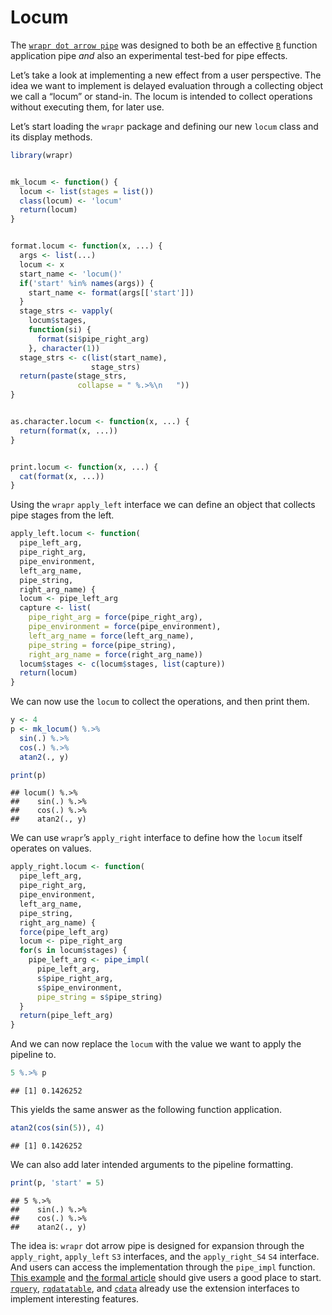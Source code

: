 Locum
================

The [`wrapr dot arrow
pipe`](https://journal.r-project.org/archive/2018/RJ-2018-042/index.html)
was designed to both be an effective [`R`](https://www.r-project.org)
function application pipe *and* also an experimental test-bed for pipe
effects.

Let’s take a look at implementing a new effect from a user perspective.
The idea we want to implement is delayed evaluation through a collecting
object we call a “locum” or stand-in. The locum is intended to collect
operations without executing them, for later use.

Let’s start loading the `wrapr` package and defining our new `locum`
class and its display methods.

``` r
library(wrapr)


mk_locum <- function() {
  locum <- list(stages = list())
  class(locum) <- 'locum'
  return(locum)
}


format.locum <- function(x, ...) {
  args <- list(...)
  locum <- x
  start_name <- 'locum()'
  if('start' %in% names(args)) {
    start_name <- format(args[['start']])
  }
  stage_strs <- vapply(
    locum$stages,
    function(si) {
      format(si$pipe_right_arg)
    }, character(1))
  stage_strs <- c(list(start_name), 
                  stage_strs)
  return(paste(stage_strs, 
               collapse = " %.>%\n   "))
}


as.character.locum <- function(x, ...) {
  return(format(x, ...))
}


print.locum <- function(x, ...) {
  cat(format(x, ...))
}
```

Using the `wrapr` `apply_left` interface we can define an object that
collects pipe stages from the left.

``` r
apply_left.locum <- function(
  pipe_left_arg,
  pipe_right_arg,
  pipe_environment,
  left_arg_name,
  pipe_string,
  right_arg_name) {
  locum <- pipe_left_arg
  capture <- list(
    pipe_right_arg = force(pipe_right_arg),
    pipe_environment = force(pipe_environment),
    left_arg_name = force(left_arg_name),
    pipe_string = force(pipe_string),
    right_arg_name = force(right_arg_name))
  locum$stages <- c(locum$stages, list(capture))
  return(locum)
}
```

We can now use the `locum` to collect the operations, and then print
them.

``` r
y <- 4
p <- mk_locum() %.>% 
  sin(.) %.>% 
  cos(.) %.>% 
  atan2(., y)

print(p)
```

    ## locum() %.>%
    ##    sin(.) %.>%
    ##    cos(.) %.>%
    ##    atan2(., y)

We can use `wrapr`’s `apply_right` interface to define how the `locum`
itself operates on values.

``` r
apply_right.locum <- function(
  pipe_left_arg,
  pipe_right_arg,
  pipe_environment,
  left_arg_name,
  pipe_string,
  right_arg_name) {
  force(pipe_left_arg)
  locum <- pipe_right_arg
  for(s in locum$stages) {
    pipe_left_arg <- pipe_impl(
      pipe_left_arg,
      s$pipe_right_arg,
      s$pipe_environment,
      pipe_string = s$pipe_string) 
  }
  return(pipe_left_arg)
}
```

And we can now replace the `locum` with the value we want to apply the
pipeline to.

``` r
5 %.>% p
```

    ## [1] 0.1426252

This yields the same answer as the following function application.

``` r
atan2(cos(sin(5)), 4)
```

    ## [1] 0.1426252

We can also add later intended arguments to the pipeline formatting.

``` r
print(p, 'start' = 5)
```

    ## 5 %.>%
    ##    sin(.) %.>%
    ##    cos(.) %.>%
    ##    atan2(., y)

The idea is: `wrapr` dot arrow pipe is designed for expansion through
the `apply_right`, `apply_left` `S3` interfaces, and the
`apply_right_S4` `S4` interface. And users can access the implementation
through the `pipe_impl` function. [This
example](https://github.com/WinVector/wrapr/blob/master/Examples/Locum/Locum.md)
and [the formal
article](https://journal.r-project.org/archive/2018/RJ-2018-042/index.html)
should give users a good place to start.
[`rquery`](https://github.com/WinVector/rquery),
[`rqdatatable`](https://github.com/WinVector/rqdatatable), and
[`cdata`](https://github.com/WinVector/cdata) already use the extension
interfaces to implement interesting features.
